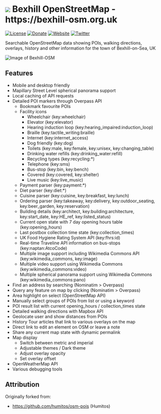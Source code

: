 <h1> <img src="https://bexhill-osm.org.uk/favicon-32x32.png"> Bexhill OpenStreetMap - https://bexhill-osm.org.uk </h1>

[![License](https://img.shields.io/badge/license-GPL-blue.svg)](https://github.com/Dr-Mx/bexhill-osm/blob/master/LICENSE)
[![Donate](https://img.shields.io/badge/Donate-PayPal-blue.svg)](https://www.paypal.com/cgi-bin/webscr?cmd=_s-xclick&hosted_button_id=B3X9MHLW4W9TG&source=url)
[![Website](https://img.shields.io/website?url=https%3A%2F%2Fbexhill-osm.org.uk)](https://bexhill-osm.org.uk)
[![Twitter](https://img.shields.io/twitter/follow/BexhillOSM.svg?label=Twitter)](https://twitter.com/BexhillOSM)

Searchable OpenStreetMap data showing POIs, walking directions, overlays, history and other information for the town of Bexhill-on-Sea, UK

![Image of Bexhill-OSM](https://bexhill-osm.org.uk/assets/img/og-preview.jpg)

## Features
- Mobile and desktop friendly
- Mapillary Street Level spherical panorama support
- Local caching of API requests
- Detailed POI markers through Overpass API
  - Bookmark favourite POIs
  - Facility icons
    - Wheelchair (key:wheelchair)
    - Elevator (key:elevator)
    - Hearing induction loop (key:hearing_impaired:induction_loop)
    - Braille (key:tactile_writing:braille)
    - Internet (key:internet_access)
    - Dog friendly (key:dog)
    - Toilets (key:male, key:female, key:unisex, key:changing_table)
    - Drinking water refills (key:drinking_water:refill)
    - Recycling types (key:recycling:\*)
    - Telephone (key:sms)
    - Bus-stop (key:bin, key:bench)
    - Covered (key:covered, key:shelter)
    - Live music (key:live_music)
  - Payment parser (key:payment:\*)
  - Diet parser (key:diet:\*)
  - Cuisine parser (key:cuisine, key:breakfast, key:lunch)
  - Ordering parser (key:takeaway, key:delivery, key:outdoor_seating, key:beer_garden, key:reservation)
  - Building details (key:architect, key:building:architecture, key:start_date, key:HE_ref, key:listed_status)
  - Current open state with 7 day opening hours table (key:opening_hours)
  - Last postbox collection time state (key:collection_times)
  - UK Food Hygiene Rating System API (key:fhrs:id)
  - Real-time Traveline API information on bus-stops (key:naptan:AtcoCode)
  - Multiple image support including Wikimedia Commons API (key:wikimedia_commons, key:image)
  - Multiple video support using Wikimedia Commons (key:wikimedia_commons:video)
  - Multiple spherical panorama support using Wikimedia Commons (key:wikimedia_commons:pano)
- Find an address by searching (Nominatim > Overpass)
- Query any feature on map by clicking (Nominatim > Overpass)
- Area highlight on select (OpenStreetMap API)
- Manually select groups of POIs from list or using a keyword
- POI result list with current opening_hours / collection_times state
- Detailed walking directions with Mapbox API
- Geolocate user and show distances from POIs
- History Tour articles that link to various overlays on the map
- Direct link to edit an element on OSM or leave a note
- Share any current map state with dynamic permalink
- Map display
  - Switch between metric and imperial
  - Adjustable themes / Dark theme
  - Adjust overlay opacity
  - Set overlay offset
- OpenWeatherMap API
- Various debugging tools

## Attribution

Originally forked from:
 - https://github.com/humitos/osm-pois (Humitos)
